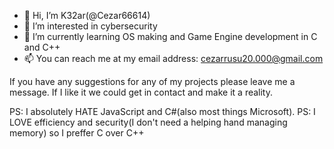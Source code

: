 - 👋 Hi, I’m K32ar(@Cezar66614)
- 👀 I’m interested in cybersecurity
- 🌱 I’m currently learning OS making and Game Engine development in C and C++
- 📫 You can reach me at my email address: cezarrusu20.000@gmail.com

If you have any suggestions for any of my projects please leave me a message. If I like it we could get in contact and make it a reality.

PS: I absolutely HATE JavaScript and C#(also most things Microsoft).
PS: I LOVE efficiency and security(I don't need a helping hand managing memory) so I preffer C over C++
